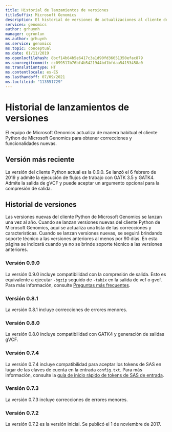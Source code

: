 ```yaml
---
title: Historial de lanzamientos de versiones
titleSuffix: Microsoft Genomics
description: El historial de versiones de actualizaciones al cliente de Python de Microsoft Genomics para obtener correcciones y funcionalidades nuevas.
services: genomics
author: grhuynh
manager: cgronlun
ms.author: grhuynh
ms.service: genomics
ms.topic: conceptual
ms.date: 01/11/2019
ms.openlocfilehash: 8bcf14b64b5e6417c3a1d90fd36651350efac879
ms.sourcegitcommit: cc099517b76bf4b5421944bd1bfdaa54153458a0
ms.translationtype: HT
ms.contentlocale: es-ES
ms.lasthandoff: 07/09/2021
ms.locfileid: "113551729"
---
```

# <a name="version-release-history"></a>Historial de lanzamientos de versiones
El equipo de Microsoft Genomics actualiza de manera habitual el cliente Python de Microsoft Genomics para obtener correcciones y funcionalidades nuevas. 

## <a name="latest-release"></a>Versión más reciente
La versión del cliente Python actual es la 0.9.0. Se lanzó el 6 febrero de 2019 y admite la ejecución de flujos de trabajo con GATK 3.5 y GATK4. Admite la salida de gVCF y puede aceptar un argumento opcional para la compresión de salida.


## <a name="release-history"></a>Historial de versiones 
Las versiones nuevas del cliente Python de Microsoft Genomics se lanzan una vez al año. Cuando se lanzan versiones nuevas del cliente Python de Microsoft Genomics, aquí se actualiza una lista de las correcciones y características. Cuando se lanzan versiones nuevas, se seguirá brindando soporte técnico a las versiones anteriores al menos por 90 días. En esta página se indicará cuando ya no se brinde soporte técnico a las versiones anteriores. 

### <a name="version-090"></a>Versión 0.9.0
La versión 0.9.0 incluye compatibilidad con la compresión de salida. Esto es equivalente a ejecutar `-bgzip` seguido de `-tabix` en la salida de vcf o gvcf. Para más información, consulte [Preguntas más frecuentes](frequently-asked-questions-genomics.yml). 

### <a name="version-081"></a>Versión 0.8.1
La versión 0.8.1 incluye correcciones de errores menores.  

### <a name="version-080"></a>Versión 0.8.0
La versión 0.8.0 incluye compatibilidad con GATK4 y generación de salidas gVCF.  

### <a name="version-074"></a>Versión 0.7.4
La versión 0.7.4 incluye compatibilidad para aceptar los tokens de SAS en lugar de las claves de cuenta en la entrada `config.txt`. Para más información, consulte la [guía de inicio rápido de tokens de SAS de entrada](quickstart-input-sas.md). 

### <a name="version-073"></a>Versión 0.7.3
La versión 0.7.3 incluye correcciones de errores menores.

### <a name="version-072"></a>Versión 0.7.2
La versión 0.7.2 es la versión inicial. Se publicó el 1 de noviembre de 2017.
